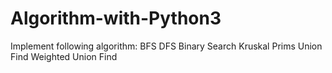# Algorithm-with-Python3
Implement following algorithm:
  BFS
  DFS
  Binary Search
  Kruskal
  Prims
  Union Find
  Weighted Union Find
  
